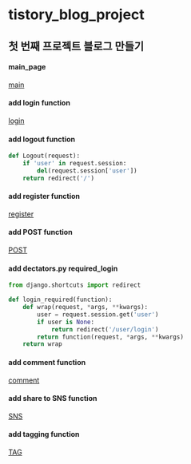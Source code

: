 # tistory_blog_project
## 첫 번째 프로젝트 블로그 만들기

#### main_page
[main]((https://user-images.githubusercontent.com/67581495/107843560-86333600-6e0f-11eb-94e9-509b4d7d277d.JPG))

#### add login function
[login](https://user-images.githubusercontent.com/67581495/107843727-c1823480-6e10-11eb-9fac-8ce5ed97fcff.JPG)
#### add logout function
```python
def Logout(request):
    if 'user' in request.session:
        del(request.session['user'])
    return redirect('/')
```
#### add register function
[register](https://user-images.githubusercontent.com/67581495/107843730-c515bb80-6e10-11eb-8c3b-345778284abc.JPG)

#### add POST function
[POST](https://user-images.githubusercontent.com/67581495/107843728-c34bf800-6e10-11eb-8310-317ca853ea9a.JPG)
#### add dectators.py required_login
```python
from django.shortcuts import redirect

def login_required(function):
    def wrap(request, *args, **kwargs):
        user = request.session.get('user')
        if user is None:
            return redirect('/user/login')
        return function(request, *args, **kwargs)
    return wrap
```
#### add comment function
[comment](https://user-images.githubusercontent.com/67581495/107843561-87646300-6e0f-11eb-827e-3d91e431c6c4.JPG)

#### add share to SNS function
[SNS](https://user-images.githubusercontent.com/67581495/107843731-c6df7f00-6e10-11eb-83cf-b86ce09488a3.JPG)
#### add tagging function
[TAG](https://user-images.githubusercontent.com/67581495/107843732-c810ac00-6e10-11eb-85e1-188e9e458b8a.JPG)


